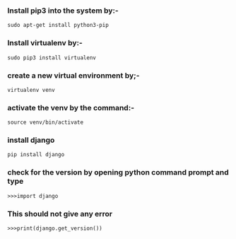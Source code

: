 ### Install pip3 into the system by:-
  ``sudo apt-get install python3-pip``
### Install virtualenv by:-
   ``sudo pip3 install virtualenv``
### create a new virtual environment by;-
  ``virtualenv venv``
### activate the venv by the command:-
  ``source venv/bin/activate``
### install django
  ``pip install django``
### check for the version by opening python command prompt and type
 ``>>>import django``
### This should not give any error
  ``>>>print(django.get_version())``
